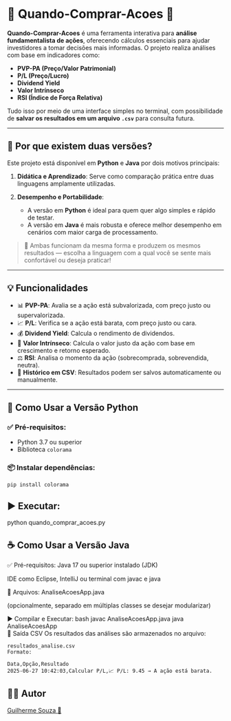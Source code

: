 # 🌟 **Quando-Comprar-Acoes** 🌟

**Quando-Comprar-Acoes** é uma ferramenta interativa para **análise fundamentalista de ações**, oferecendo cálculos essenciais para ajudar investidores a tomar decisões mais informadas.
O projeto realiza análises com base em indicadores como:

* **PVP-PA (Preço/Valor Patrimonial)**
* **P/L (Preço/Lucro)**
* **Dividend Yield**
* **Valor Intrínseco**
* **RSI (Índice de Força Relativa)**

Tudo isso por meio de uma interface simples no terminal, com possibilidade de **salvar os resultados em um arquivo `.csv`** para consulta futura.

---

## 🧩 **Por que existem duas versões?**

Este projeto está disponível em **Python** e **Java** por dois motivos principais:

1. **Didática e Aprendizado**: Serve como comparação prática entre duas linguagens amplamente utilizadas.
2. **Desempenho e Portabilidade**:

   * A versão em **Python** é ideal para quem quer algo simples e rápido de testar.
   * A versão em **Java** é mais robusta e oferece melhor desempenho em cenários com maior carga de processamento.

> 🔄 Ambas funcionam da mesma forma e produzem os mesmos resultados — escolha a linguagem com a qual você se sente mais confortável ou deseja praticar!

---

## 💡 **Funcionalidades**

* 📊 **PVP-PA**: Avalia se a ação está subvalorizada, com preço justo ou supervalorizada.
* 📈 **P/L**: Verifica se a ação está barata, com preço justo ou cara.
* 💰 **Dividend Yield**: Calcula o rendimento de dividendos.
* 💎 **Valor Intrínseco**: Calcula o valor justo da ação com base em crescimento e retorno esperado.
* ⚖️ **RSI**: Analisa o momento da ação (sobrecomprada, sobrevendida, neutra).
* 💾 **Histórico em CSV**: Resultados podem ser salvos automaticamente ou manualmente.

---

## 🐍 **Como Usar a Versão Python**

### ✅ Pré-requisitos:

* Python 3.7 ou superior
* Biblioteca `colorama`

### 📦 Instalar dependências:

```bash
pip install colorama
````
<h2>▶️ Executar:</h2>
python quando_comprar_acoes.py

<br>

<h2>☕ Como Usar a Versão Java</h2>
✅ Pré-requisitos:
Java 17 ou superior instalado (JDK)

IDE como Eclipse, IntelliJ ou terminal com javac e java

📁 Arquivos:
AnaliseAcoesApp.java

(opcionalmente, separado em múltiplas classes se desejar modularizar)

▶️ Compilar e Executar:
bash
javac AnaliseAcoesApp.java
java AnaliseAcoesApp 
<br>
📂 Saída CSV
Os resultados das análises são armazenados no arquivo:

````
resultados_analise.csv
Formato:

Data,Opção,Resultado
2025-06-27 10:42:03,Calcular P/L,📈 P/L: 9.45 → A ação está barata.
`````
<h2>👨‍💻 Autor</h2>
<p><a href="https://www.linkedin.com/in/guilhermesouzadev">Guilherme Souza 💼</a></p>



